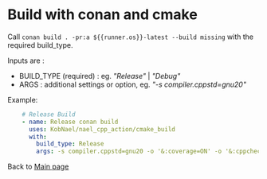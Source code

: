 
# Build with conan and cmake

Call `conan build . -pr:a ${{runner.os}}-latest --build missing` with the required build_type.

Inputs are :
 * BUILD_TYPE (required) : eg. *"Release"* | *"Debug"*
 * ARGS : additional settings or option, eg. *"-s compiler.cppstd=gnu20"*

Example:

```yaml
    # Release Build
    - name: Release conan build
      uses: KobNael/nael_cpp_action/cmake_build
      with:
        build_type: Release
        args: -s compiler.cppstd=gnu20 -o '&:coverage=ON' -o '&:cppcheck=ON' -o '&:valgrind=ON'
```

Back to [Main page](../README.md)
